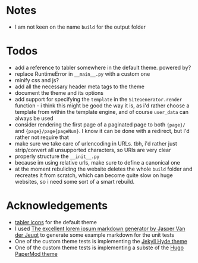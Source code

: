 # Notes
- I am not keen on the name `build` for the output folder

# Todos
- add a reference to tabler somewhere in the default theme. powered by?
- replace RuntimeError in `__main__.py` with a custom one
- minify css and js?
- add all the necessary header meta tags to the theme
- document the theme and its options
- add support for specifying the `template` in the `SiteGenerator.render` function - i think this might be good the way it is, as i'd rather choose a template from within the template engine, and of course `user_data` can always be used
- consider rendering the first page of a paginated page to both `{page}/` and `{page}/page{pageNum}`. I know it can be done with a redirect, but I'd rather not require that
- make sure we take care of urlencoding in URLs. tbh, i'd rather just strip/convert all unsupported characters, so URIs are very clear
- properly structure the `__init__.py`
- because im using relative urls, make sure to define a canonical one
- at the moment rebuliding the website deletes the whole `build` folder and recreates it from scratch, which can become quite slow on huge websites, so i need some sort of a smart rebuild.

# Acknowledgements
- [tabler icons](https://tabler-icons.io/) for the default theme
- I used [The excellent lorem ipsum markdown generator by Jasper Van der Jeugt](https://jaspervdj.be/lorem-markdownum/) to generate some example markdown for the unit tests
- One of the custom theme tests is implementing the [Jekyll Hyde theme](https://github.com/poole/hyde)
- One of the custom theme tests is implementing a subste of the [Hugo PaperMod theme](https://github.com/adityatelange/hugo-PaperMod/)
